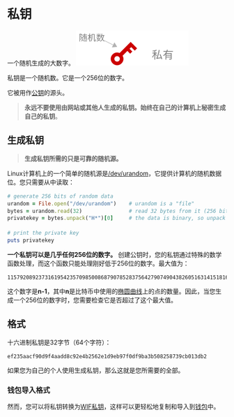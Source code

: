 # 私钥
一个随机生成的大数字。
![Private Key-1.png](img/Private%20Key-1%20(1).png)

私钥是一个随机数。它是一个256位的数字。

它被用作[公钥](../Public%20Key/Public%20Key.md)的源头。

>**永远不要使用由网站或其他人生成的私钥。始终在自己的计算机上秘密生成自己的私钥**。

## 生成私钥
>**生成私钥所需的只是可靠的随机源。**

Linux计算机上的一个简单的随机源是[/dev/urandom](https://linux.die.net/man/4/urandom)，它提供计算机的随机数据位。您只需要从中读取：
```ruby
# generate 256 bits of random data
urandom = File.open("/dev/urandom")    # urandom is a "file"
bytes = urandom.read(32)               # read 32 bytes from it (256 bits)
privatekey = bytes.unpack("H*")[0]     # the data is binary, so unpack it to hexadecimal

# print the private key
puts privatekey
```

**一个私钥可以是几乎任何256位的数字。**
创建公钥时，您的私钥通过特殊的数学函数处理，而这个函数只能处理刚好低于256位的数字。最大值为：
```
115792089237316195423570985008687907852837564279074904382605163141518161494336
```
这个数字是**n-1**，其中**n**是比特币中使用的[椭圆曲线](https://cryptobook.nakov.com/digital-signatures/ecdsa-sign-verify-messages)上的点的数量。因此，当您生成一个256位的数字时，您需要检查它是否超过了这个最大值。

## 格式
十六进制私钥是32字节（64个字符）：
```
ef235aacf90d9f4aadd8c92e4b2562e1d9eb97f0df9ba3b508258739cb013db2
```
如果您为自己的个人使用生成私钥，那么这就是您所需要的全部。

### 钱包导入格式

然而，您可以将私钥转换为[WIF私钥](./WIF%20Private%20Key/WIF%20Private%20Key.md)，这样可以更轻松地复制和导入到[钱包](../../../Beginners/Getting%20Started/getting-started/getting%20started.md)中。
